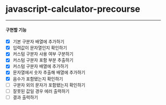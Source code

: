 # javascript-calculator-precourse

---

#### 구현할 기능

- [x] 기본 구분자 배열에 추가하기
- [x] 입력값이 문자열인지 확인하기
- [x] 커스텀 구분자 사용 여부 구분하기
- [x] 커스텀 구분자 포함 부분 추출하기
- [x] 커스텀 구분자 배열에 추가하기
- [x] 문자열에서 숫자 추출해 배열에 추가하기
- [x] 음수가 포함됐는지 확인하기
- [ ] 구분자 외의 문자가 포함됐는지 확인하기
- [ ] 잘못된 값일 경우 에러 출력하기
- [ ] 결과 출력하기

